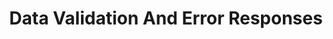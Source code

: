 ---
title: Data Validation And Error Responses
deprecated: false
hidden: false
metadata:
  robots: index
---